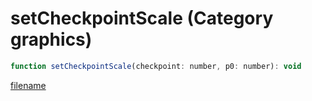 # setCheckpointScale (Category graphics)

```js
function setCheckpointScale(checkpoint: number, p0: number): void
```

[filename](setCheckpointScale_m.md ':include')